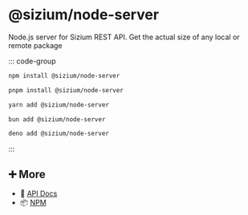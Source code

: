 # @sizium/node-server

Node.js server for Sizium REST API. Get the actual size of any local or remote package

::: code-group

```bash [npm]
npm install @sizium/node-server
```

```bash [pnpm]
pnpm install @sizium/node-server
```

```bash [yarn]
yarn add @sizium/node-server
```

```bash [bun]
bun add @sizium/node-server
```

```bash [deno]
deno add @sizium/node-server
```

:::

## ➕ More

- 📖 [API Docs](api.md)
- 📦 [NPM](https://www.npmjs.com/package/@sizium/node-server)
